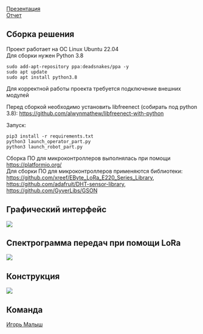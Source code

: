 [Презентация](https://drive.google.com/file/d/1JERFSXeAEsDtELn5uCYsfifsmstXoqhV/view?usp=sharing) </br>
[Отчет](https://drive.google.com/file/d/10wPHXu9SVHKw2DTHqq66AvC2ev5tR8jF/view?usp=sharing) </br>


## Сборка решения
Проект работает на ОС Linux Ubuntu 22.04 </br>
Для сборки нужен Python 3.8 </br>

```
sudo add-apt-repository ppa:deadsnakes/ppa -y
sudo apt update
sudo apt install python3.8
```

Для корректной работы проекта требуется подключение внешних модулей</br>

Перед сборкой необходимо установить libfreenect (собирать под python 3.8): https://github.com/alwynmathew/libfreenect-with-python </br>

Запуск:
```
pip3 install -r requirements.txt
python3 launch_operator_part.py
python3 launch_robot_part.py
```

Сборка ПО для микроконтроллеров выполнялась при помощи https://platformio.org/ </br>
Для сборки ПО для микроконтроллеров применяются библиотеки: https://github.com/xreef/EByte_LoRa_E220_Series_Library, https://github.com/adafruit/DHT-sensor-library, https://github.com/GyverLibs/GSON </br>

## Графический интерфейс
![](https://github.com/CepbluKot/diploma_gui_ok/blob/master/interface.jpeg) </br>

## Спектрограмма передач при помощи LoRa
![](https://github.com/CepbluKot/diploma_gui_ok/blob/master/spectrogram.jpeg) </br>

## Конструкция
![](https://github.com/CepbluKot/diploma_gui_ok/blob/master/body.jpg) </br>

## Команда
[Игорь Малыш](http://t.me/igmalysh) </br>
